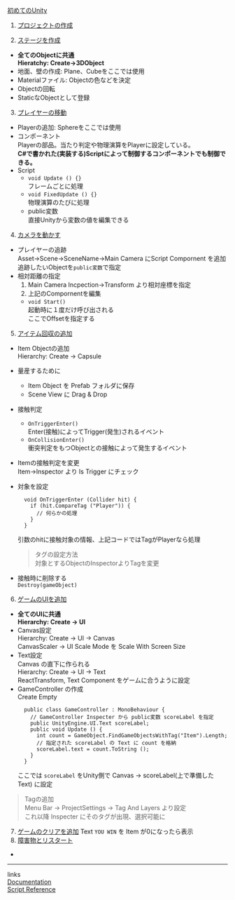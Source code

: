 [初めてのUnity](https://unity3d.com/jp/learn/tutorials/projects/hajiuni-jp)  

1. [プロジェクトの作成](https://unity3d.com/jp/learn/tutorials/projects/hajiuni/creating-a-project?playlist=45986)  

2. [ステージを作成](https://unity3d.com/jp/learn/tutorials/projects/hajiuni/creating-the-level?playlist=45986)  
  - **全てのObjectに共通  
    Hieratchy: Create→3DObject**  
  - 地面、壁の作成: Plane、Cubeをここでは使用  
  - Materialファイル: Objectの色などを決定  
  - Objectの回転  
  - StaticなObjectとして登録  


3. [プレイヤーの移動](https://unity3d.com/jp/learn/tutorials/projects/hajiuni/moving-the-player?playlist=45986)  
  - Playerの追加: Sphereをここでは使用  
  - コンポーネント  
  Playerの部品。当たり判定や物理演算をPlayerに設定している。  
  **C#で書かれた(実装する)Scriptによって制御するコンポーネントでも制御できる。**  
  - Script  
    - `void Update () {}`  
      フレームごとに処理  
    - `void FixedUpdate () {}`  
      物理演算のたびに処理  
    - public変数  
      直接Unityから変数の値を編集できる  


4. [カメラを動かす](https://unity3d.com/jp/learn/tutorials/projects/hajiuni/moving-the-camera?playlist=45986)  
  - プレイヤーの追跡  
    Asset->Scene->SceneName->Main Camera にScript Compornent を追加  
    追跡したいObjectを`public変数`で指定  
  - 相対距離の指定  
    1. Main Camera Incpection->Transform より相対座標を指定  
    2. 上記のCompornentを編集  
      - `void Start()`  
        起動時に１度だけ呼び出される  
        ここでOffsetを指定する  


5. [アイテム回収の追加](https://unity3d.com/jp/learn/tutorials/projects/hajiuni/creating-collectible-objects?playlist=45986)  
  - Item Objectの追加  
    Hierarchy: Create -> Capsule  
  - 量産するために  
    - Item Object を Prefab フォルダに保存  
    - Scene View に Drag & Drop  
  - 接触判定  
    - `OnTriggerEnter()`  
      Enter(接触)によってTrigger(発生)されるイベント  
    - `OnCollisionEnter()`  
      衝突判定をもつObjectとの接触によって発生するイベント  
  - Itemの接触判定を変更  
    Item->Inspector より Is Trigger にチェック  
  - 対象を設定  
    ```
      void OnTriggerEnter (Collider hit) {
        if (hit.CompareTag ("Player")) {
          // 何らかの処理
        }
      }
    ```  
    引数のhitに接触対象の情報、上記コードではTagがPlayerなら処理  
    > タグの設定方法  
    > 対象とするObjectのInspectorよりTagを変更

  - 接触時に削除する  
    `Destroy(gameObject)`  


6. [ゲームのUIを追加](https://unity3d.com/jp/learn/tutorials/projects/hajiuni/creating-the-game-ui?playlist=45986)
  - **全てのUIに共通  
    Hierarchy: Create -> UI**  
  - Canvas設定  
    Hierarchy: Create -> UI -> Canvas  
    CanvasScaler -> UI Scale Mode を Scale With Screen Size  
  - Text設定  
    Canvas の直下に作られる  
    Hierarchy: Create -> UI -> Text  
    ReactTransform, Text Component をゲームに合うように設定  
  - GameController の作成  
    Create Empty   
    ```
      public class GameController : MonoBehaviour {
        // GameController Inspecter から public変数 scoreLabel を指定
        public UnityEngine.UI.Text scoreLabel;
        public void Update () {
          int count = GameObject.FindGameObjectsWithTag("Item").Length;
          // 指定された scoreLabel の Text に count を格納
          scoreLabel.text = count.ToString ();
        }
      }
    ```
    ここでは `scoreLabel` をUnity側で Canvas -> scoreLabel(上で準備したText) に設定  
  > Tagの追加  
  > Menu Bar -> ProjectSettings -> Tag And Layers より設定  
  > これ以降 Inspecter にそのタグが出現、選択可能に

7. [ゲームのクリアを追加](https://unity3d.com/jp/learn/tutorials/projects/hajiuni/ending-the-game?playlist=45986)
  Text `YOU WIN` を Item が0になったら表示
8. [障害物とリスタート](https://unity3d.com/jp/learn/tutorials/projects/hajiuni/adding-obstacles-and-restart?playlist=45986)
  - 
***  
links  
[Documentation](https://docs.unity3d.com/ja/current/Manual/index.html)  
[Script Reference](https://docs.unity3d.com/ja/current/ScriptReference/index.html)  
